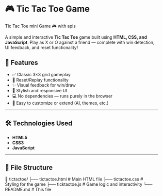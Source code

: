 # 🎮 Tic Tac Toe Game
Tic Tac Toe mini Game 🎮 with apis


A simple and interactive **Tic Tac Toe** game built using **HTML, CSS, and JavaScript**. Play as X or O against a friend — complete with win detection, UI feedback, and reset functionality!


## 🚀 Features

- ✅ Classic 3×3 grid gameplay
- 🔄 Reset/Replay functionality
- ✨ Visual feedback for win/draw
- 🎨 Stylish and responsive UI
- 💻 No dependencies — runs purely in the browser
- 🔧 Easy to customize or extend (AI, themes, etc.)

---

## 🛠️ Technologies Used

- **HTML5**
- **CSS3**
- **JavaScript**

---

## 📂 File Structure

📁 tictactoe/
├── tictactoe.html # Main HTML file
├── tictactoe.css # Styling for the game
├── ticktactoe.js # Game logic and interactivity
└── README.md # This file

